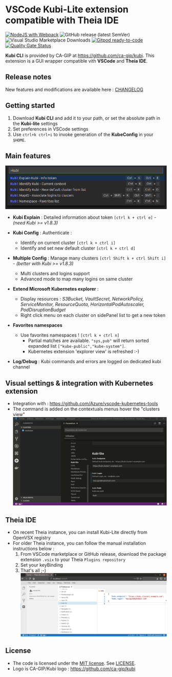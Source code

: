 # __VSCode__ Kubi-Lite extension compatible with __Theia IDE__

[![NodeJS with Webpack](https://github.com/lefebsy/vskubi-lite/actions/workflows/webpack.yml/badge.svg)](https://github.com/lefebsy/vskubi-lite/actions/workflows/webpack.yml)
![GitHub release (latest SemVer)](https://img.shields.io/github/v/release/lefebsy/vskubi-lite)
![Visual Studio Marketplace Downloads](https://img.shields.io/visual-studio-marketplace/d/lefebsy.vskubi-lite)
[![Gitpod ready-to-code](https://img.shields.io/badge/Gitpod-ready--to--code-blue?logo=gitpod)](https://gitpod.io/#https://github.com/lefebsy/vskubi-lite)
[![Quality Gate Status](https://sonarcloud.io/api/project_badges/measure?project=lefebsy_vskubi-lite&metric=alert_status)](https://sonarcloud.io/dashboard?id=lefebsy_vskubi-lite)

__Kubi CLI__ is provided by CA-GIP at <https://github.com/ca-gip/kubi>.
This extension is a GUI wrapper compatible vith __VSCode__ and __Theia IDE__.

## Release notes

New features and modifications are available here : [CHANGELOG](CHANGELOG.md)

## Getting started

1. Download __Kubi CLI__ and add it to your path, or set the absolute path in the __Kubi-lite__ settings
2. Set preferences in VSCode settings
3. Use `ctrl+k ctrl+i` to invoke generation of the __KubeConfig__ in your `$HOME`.

## Main features

![Features](DemoFeatures.png)

- __Kubi Explain__ : Detailed information about token `[ctrl k + ctrl e]` - *(need Kubi >= v1.8.3)*
- __Kubi Config__ : Authenticate :
  - Identify on current cluster `[ctrl k + ctrl i]`
  - Identify and set new default cluster `[ctrl k + ctrl d]`
- __Multiple Config__ : Manage many clusters `[ctrl Shift k + ctrl Shift i]` - *(better with Kubi >= v1.8.3)*
  - Multi clusters and logins support 
  - Advanced mode to map many logins on same cluster

- __Extend Microsoft Kubernetes explorer__ :
  - Display resources : *S3Bucket, VaultSecret, NetworkPolicy, ServiceMonitor, ResourceQuota, HorizontalPodAutoscaler, PodDisruptionBudget*
  - Right click menu on each cluster on sidePanel list to get a new token
- __Favorites namespaces__
  - Use favorites namespaces ! `[ctrl k + ctrl n]`
    - Partial matches are available. `"sys,pub"` will return sorted expanded list `["kube-public","kube-system"]`.
    - Kubernetes extension 'explorer view' is refreshed :-) 
- __Log/Debug__ : Kubi commands and errors are logged on dedicated kubi channel

  

## Visual settings & integration with Kubernetes extension

- Integration with : <https://github.com/Azure/vscode-kubernetes-tools>
- The command is added on the contextuals menus hover the "clusters view"
![screencast](DemoHelp.gif)

## Theia IDE

- On recent Theia instance, you can install Kubi-Lite directly from OpenVSX registry
- For older Theia instance, you can follow the manual installation instructions below :
  1. From VSCode marketplace or GitHub release, download the package extension `.vsix` to your Theia `Plugins repository`
  2. Set your keyBinding
  3. That's all ;-)
  ![screencast](DemoTheia.gif)

## License

- The code is licensed under the [MIT license](http://choosealicense.com/licenses/mit/). See [LICENSE](LICENSE).
- Logo is CA-GIP/Kubi logo : <https://github.com/ca-gip/kubi>
